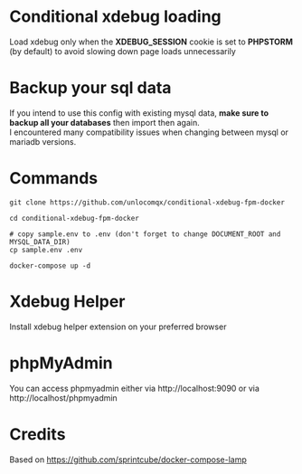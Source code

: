 # Conditional xdebug loading

Load xdebug only when the **XDEBUG_SESSION** cookie is set to **PHPSTORM** (by default) to avoid slowing down page loads unnecessarily

# Backup your sql data
If you intend to use this config with existing mysql data, **make sure to backup all your databases** then import then again.  
I encountered many compatibility issues when changing between mysql or mariadb versions.

# Commands
```shell script
git clone https://github.com/unlocomqx/conditional-xdebug-fpm-docker

cd conditional-xdebug-fpm-docker

# copy sample.env to .env (don't forget to change DOCUMENT_ROOT and MYSQL_DATA_DIR)
cp sample.env .env

docker-compose up -d
```

# Xdebug Helper
Install xdebug helper extension on your preferred browser

# phpMyAdmin
You can access phpmyadmin either via http://localhost:9090 or via http://localhost/phpmyadmin

# Credits
Based on https://github.com/sprintcube/docker-compose-lamp 
